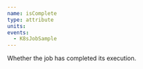 ```yaml
---
name: isComplete
type: attribute
units:
events:
  - K8sJobSample
---
```


Whether the job has completed its execution.

